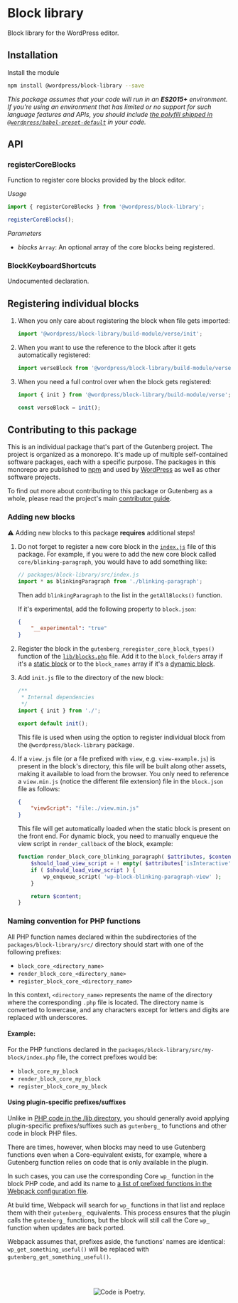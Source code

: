 # Block library

Block library for the WordPress editor.

## Installation

Install the module

```bash
npm install @wordpress/block-library --save
```

_This package assumes that your code will run in an **ES2015+** environment. If you're using an environment that has limited or no support for such language features and APIs, you should include [the polyfill shipped in `@wordpress/babel-preset-default`](https://github.com/WordPress/gutenberg/tree/HEAD/packages/babel-preset-default#polyfill) in your code._

## API

<!-- START TOKEN(Autogenerated API docs) -->

### registerCoreBlocks

Function to register core blocks provided by the block editor.

_Usage_

```js
import { registerCoreBlocks } from '@wordpress/block-library';

registerCoreBlocks();
```

_Parameters_

-   _blocks_ `Array`: An optional array of the core blocks being registered.

### BlockKeyboardShortcuts

Undocumented declaration.

<!-- END TOKEN(Autogenerated API docs) -->

## Registering individual blocks

1.  When you only care about registering the block when file gets imported:

    ```js
    import '@wordpress/block-library/build-module/verse/init';
    ```

2.  When you want to use the reference to the block after it gets automatically registered:

    ```js
    import verseBlock from '@wordpress/block-library/build-module/verse/init';
    ```

3.  When you need a full control over when the block gets registered:

    ```js
    import { init } from '@wordpress/block-library/build-module/verse';

    const verseBlock = init();
    ```

## Contributing to this package

This is an individual package that's part of the Gutenberg project. The project is organized as a monorepo. It's made up of multiple self-contained software packages, each with a specific purpose. The packages in this monorepo are published to [npm](https://www.npmjs.com/) and used by [WordPress](https://make.wordpress.org/core/) as well as other software projects.

To find out more about contributing to this package or Gutenberg as a whole, please read the project's main [contributor guide](https://github.com/WordPress/gutenberg/tree/HEAD/CONTRIBUTING.md).

### Adding new blocks

⚠️ Adding new blocks to this package **requires** additional steps!

1.  Do not forget to register a new core block in the [`index.js`](https://github.com/WordPress/gutenberg/blob/trunk/packages/block-library/index.js) file of this package. For example, if you were to add the new core block called `core/blinking-paragraph`, you would have to add something like:

    ```js
    // packages/block-library/src/index.js
    import * as blinkingParagraph from './blinking-paragraph';
    ```

    Then add `blinkingParagraph` to the list in the `getAllBlocks()` function.

    If it's experimental, add the following property to `block.json`:

    ```json
    {
    	"__experimental": "true"
    }
    ```

2.  Register the block in the `gutenberg_reregister_core_block_types()` function of the [`lib/blocks.php`](https://github.com/WordPress/gutenberg/blob/trunk/lib/blocks.php) file. Add it to the `block_folders` array if it's a [static block](https://developer.wordpress.org/block-editor/getting-started/glossary/#static-block) or to the `block_names` array if it's a [dynamic block](https://developer.wordpress.org/block-editor/getting-started/glossary/#dynamic-block).

3.  Add `init.js` file to the directory of the new block:

    ```js
    /**
     * Internal dependencies
     */
    import { init } from './';

    export default init();
    ```

    This file is used when using the option to register individual block from the `@wordpress/block-library` package.

4.  If a `view.js` file (or a file prefixed with `view`, e.g. `view-example.js`) is present in the block's directory, this file will be built along other assets, making it available to load from the browser. You only need to reference a `view.min.js` (notice the different file extension) file in the `block.json` file as follows:

    ```json
    {
    	"viewScript": "file:./view.min.js"
    }
    ```

    This file will get automatically loaded when the static block is present on the front end. For dynamic block, you need to manually enqueue the view script in `render_callback` of the block, example:

    ```php
    function render_block_core_blinking_paragraph( $attributes, $content ) {
        $should_load_view_script = ! empty( $attributes['isInteractive'] ) && ! wp_script_is( 'wp-block-blinking-paragraph-view' );
        if ( $should_load_view_script ) {
    	    wp_enqueue_script( 'wp-block-blinking-paragraph-view' );
        }

    	return $content;
    }
    ```

### Naming convention for PHP functions

All PHP function names declared within the subdirectories of the `packages/block-library/src/` directory should start with one of the following prefixes:

-   `block_core_<directory_name>`
-   `render_block_core_<directory_name>`
-   `register_block_core_<directory_name>`

In this context, `<directory_name>` represents the name of the directory where the corresponding `.php` file is located.
The directory name is converted to lowercase, and any characters except for letters and digits are replaced with underscores.

#### Example:

For the PHP functions declared in the `packages/block-library/src/my-block/index.php` file, the correct prefixes would be:

-   `block_core_my_block`
-   `render_block_core_my_block`
-   `register_block_core_my_block`

#### Using plugin-specific prefixes/suffixes

Unlike in [PHP code in the /lib directory](https://github.com/WordPress/gutenberg/blob/trunk/lib/README.md), you should generally avoid applying plugin-specific prefixes/suffixes such as `gutenberg_` to functions and other code in block PHP files.

There are times, however, when blocks may need to use Gutenberg functions even when a Core-equivalent exists, for example, where a Gutenberg function relies on code that is only available in the plugin.

In such cases, you can use the corresponding Core `wp_` function in the block PHP code, and add its name to [a list of prefixed functions in the Webpack configuration file](https://github.com/WordPress/gutenberg/blob/trunk/tools/webpack/blocks.js#L30).

At build time, Webpack will search for `wp_` functions in that list and replace them with their `gutenberg_` equivalents. This process ensures that the plugin calls the `gutenberg_` functions, but the block will still call the Core `wp_` function when updates are back ported.

Webpack assumes that, prefixes aside, the functions' names are identical: `wp_get_something_useful()` will be replaced with `gutenberg_get_something_useful()`.

<br /><br /><p align="center"><img src="https://s.w.org/style/images/codeispoetry.png?1" alt="Code is Poetry." /></p>
